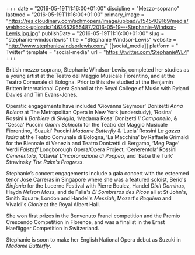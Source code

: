 +++
date = "2016-05-19T11:16:00+01:00"
discipline = "Mezzo-soprano"
lastmod = "2016-05-19T11:16:00+01:00"
primary_image = "https://res.cloudinary.com/schmopera/image/upload/v1545409169/media/webhook-uploads/1463652955487/2016-05-19---Stephanie-Windsor-Lewis.jpg.jpg"
publishDate = "2016-05-19T11:16:00+01:00"
slug = "stephanie-windsorlewis"
title = "Stephanie Windsor-Lewis"
website = "http://www.stephaniewindsorlewis.com/"
[[social_media]]
platform = " Twitter"
template = "social-media"
url = "https://twitter.com/StephanieWL4"
+++

British mezzo-soprano, Stephanie Windsor-Lewis, completed her studies as a young artist at the Teatro del Maggio Musicale Fiorentino, and at the Teatro Comunale di Bologna. Prior to this she studied at the Benjamin Britten International Opera School at the Royal College of Music with Ryland Davies and Tim Evans-Jones.
 
Operatic engagements have included ‘Giovanna Seymour’ Donizetti *Anna Bolena* at The Metropolitan Opera in New York (understudy), ‘Rosina’ Rossini *Il Barbiere di Siviglia*, ‘Madama Rosa’ Donizetti *Il Campanello*, & ‘Cesca' Puccini *Gianni Schicchi* for the Teatro del Maggio Musicale Fiorentino, ‘Suzuki’ Puccini *Madame Butterfly* & ’Lucia’ Rossini *La gazza ladra* at the Teatro Comunale di Bologna, ‘La Macchina’ by Raffaele Grimaldi for the Biennale di Venezia and Teatro Donizetti di Bergamo, ‘Meg Page’ Verdi *Falstaff* Longborough Opera/Opera Project, ’Cenerentola’ Rossini *Cenerentola*, ‘Ottavia’ *L'incoronazione di Poppea*, and ‘Baba the Turk’ Stravinsky *The Rake's Progress*. 

Stephanie’s concert engagements include a gala concert with the esteemed tenor Josè Carreras in Singapore where she was a featured soloist, Berio's *Sinfonia* for the Lucerne Festival with Pierre Boulez, Handel *Dixit Dominus*, Haydn *Nelson Mass*, and de Falla's *El Sombreros des Picos* all at St John's, Smith Square, London and Handel's *Messiah*, Mozart's *Requiem* and Vivaldi's *Gloria* at the Royal Albert Hall. 

She won first prizes in the Benvenuto Franci competition and the Premio Crescendo Competition in Florence, and was a finalist in the Ernst Haefligger Competition in Switzerland.
 
Stephanie is soon to make her English National Opera debut as Suzuki in *Madame Butterfly*.
